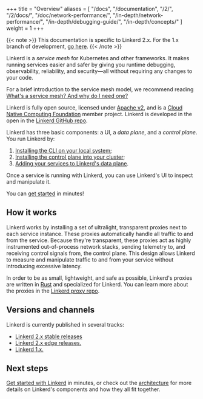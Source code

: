 +++
title = "Overview"
aliases = [
  "/docs",
  "/documentation",
  "/2/",
  "/2/docs/",
  "/doc/network-performance/",
  "/in-depth/network-performance/",
  "/in-depth/debugging-guide/",
  "/in-depth/concepts/"
]
weight = 1
+++

{{< note >}}
This documentation is specific to Linkerd 2.x. For the 1.x branch of
development, [go here](/1/overview/).
{{< /note >}}

Linkerd is a _service mesh_ for Kubernetes and other frameworks. It makes
running services easier and safer by giving you runtime debugging,
observability, reliability, and security&mdash;all without requiring any
changes to your code.

For a brief introduction to the service mesh model, we recommend reading
[What's a service mesh? And why do I need
one?](https://blog.buoyant.io/2017/04/25/whats-a-service-mesh-and-why-do-i-need-one/)

Linkerd is fully open source, licensed under [Apache
v2](https://github.com/linkerd/linkerd2/blob/master/LICENSE), and is a [Cloud
Native Computing Foundation](https://cncf.io) member project. Linkerd is
developed in the open in the [Linkerd GitHub repo](https://github.com/linkerd).

Linkerd has three basic components: a UI, a *data plane*, and a *control
plane*. You run Linkerd by:

1. [Installing the CLI on your local system](/2/getting-started/#step-1-install-the-cli);
1. [Installing the control plane into your cluster](/2/getting-started/#step-3-install-linkerd-onto-the-cluster);
1. [Adding your services to Linkerd's data plane](/2/tasks/adding-your-service/).

Once a service is running with Linkerd, you can use Linkerd's UI to inspect and
manipulate it.

You can [get started](/2/getting-started/) in minutes!

## How it works

Linkerd works by installing a set of ultralight, transparent proxies next to
each service instance. These proxies automatically handle all traffic to and
from the service. Because they're transparent, these proxies act as highly
instrumented out-of-process network stacks, sending telemetry to, and receiving
control signals from, the control plane. This design allows Linkerd to measure
and manipulate traffic to and from your service without introducing excessive
latency.

In order to be as small, lightweight, and safe as possible, Linkerd's proxies
are written in [Rust](https://www.rust-lang.org/) and specialized for Linkerd.
You can learn more about the proxies in the [Linkerd proxy
repo](https://github.com/linkerd/linkerd2-proxy).

## Versions and channels

Linkerd is currently published in several tracks:

* [Linkerd 2.x stable releases](/2/edge/)
* [Linkerd 2.x edge releases.](/2/edge/)
* [Linkerd 1.x.](/1/overview/)

## Next steps

[Get started with Linkerd](/2/getting-started/) in minutes, or check out the
[architecture](/2/reference/architecture/) for more details on Linkerd's
components and how they all fit together.
